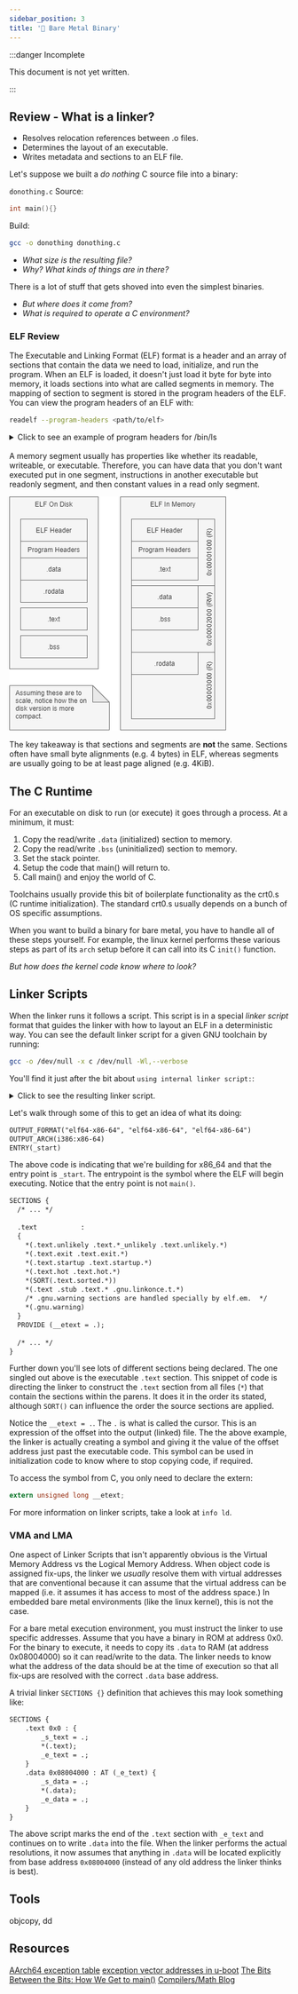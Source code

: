 ```yaml
---
sidebar_position: 3
title: '🔗 Bare Metal Binary'
---
```


:::danger Incomplete

This document is not yet written.

:::

## Review - What is a linker?

- Resolves relocation references between .o files.
- Determines the layout of an executable.
- Writes metadata and sections to an ELF file.

Let's suppose we built a _do nothing_ C source file into a binary:

`donothing.c` Source:

```c
int main(){}
```

Build:

```sh
gcc -o donothing donothing.c
```

- _What size is the resulting file?_
- _Why? What kinds of things are in there?_

There is a lot of stuff that gets shoved into even the simplest binaries.

- _But where does it come from?_
- _What is required to operate a C environment?_

### ELF Review

The Executable and Linking Format (ELF) format is a header and an array of sections that contain the data we need to load, initialize, and run the program. When an ELF is loaded, it doesn't just load it byte for byte into memory, it loads sections into what are called segments in memory. The mapping of section to segment is stored in the program headers of the ELF. You can view the program headers of an ELF with:

```sh
readelf --program-headers <path/to/elf>
```

<details>
<summary>Click to see an example of program headers for /bin/ls</summary>

```text
Elf file type is DYN (Shared object file)
Entry point 0x67d0
There are 13 program headers, starting at offset 64

Program Headers:
  Type           Offset             VirtAddr           PhysAddr
                 FileSiz            MemSiz              Flags  Align
  PHDR           0x0000000000000040 0x0000000000000040 0x0000000000000040
                 0x00000000000002d8 0x00000000000002d8  R      0x8
  INTERP         0x0000000000000318 0x0000000000000318 0x0000000000000318
                 0x000000000000001c 0x000000000000001c  R      0x1
      [Requesting program interpreter: /lib64/ld-linux-x86-64.so.2]
  LOAD           0x0000000000000000 0x0000000000000000 0x0000000000000000
                 0x00000000000036a8 0x00000000000036a8  R      0x1000
  LOAD           0x0000000000004000 0x0000000000004000 0x0000000000004000
                 0x0000000000013581 0x0000000000013581  R E    0x1000
  LOAD           0x0000000000018000 0x0000000000018000 0x0000000000018000
                 0x0000000000008b50 0x0000000000008b50  R      0x1000
  LOAD           0x0000000000021010 0x0000000000022010 0x0000000000022010
                 0x0000000000001258 0x0000000000002548  RW     0x1000
  DYNAMIC        0x0000000000021a58 0x0000000000022a58 0x0000000000022a58
                 0x0000000000000200 0x0000000000000200  RW     0x8
  NOTE           0x0000000000000338 0x0000000000000338 0x0000000000000338
                 0x0000000000000020 0x0000000000000020  R      0x8
  NOTE           0x0000000000000358 0x0000000000000358 0x0000000000000358
                 0x0000000000000044 0x0000000000000044  R      0x4
  GNU_PROPERTY   0x0000000000000338 0x0000000000000338 0x0000000000000338
                 0x0000000000000020 0x0000000000000020  R      0x8
  GNU_EH_FRAME   0x000000000001d24c 0x000000000001d24c 0x000000000001d24c
                 0x000000000000092c 0x000000000000092c  R      0x4
  GNU_STACK      0x0000000000000000 0x0000000000000000 0x0000000000000000
                 0x0000000000000000 0x0000000000000000  RW     0x10
  GNU_RELRO      0x0000000000021010 0x0000000000022010 0x0000000000022010
                 0x0000000000000ff0 0x0000000000000ff0  R      0x1

 Section to Segment mapping:
  Segment Sections...
   00
   01     .interp
   02     .interp .note.gnu.property .note.gnu.build-id .note.ABI-tag .gnu.hash .dynsym .dynstr .gnu.version .gnu.version_r .rela.dyn .rela.plt
   03     .init .plt .plt.got .plt.sec .text .fini
   04     .rodata .eh_frame_hdr .eh_frame
   05     .init_array .fini_array .data.rel.ro .dynamic .got .data .bss
   06     .dynamic
   07     .note.gnu.property
   08     .note.gnu.build-id .note.ABI-tag
   09     .note.gnu.property
   10     .eh_frame_hdr
   11
   12     .init_array .fini_array .data.rel.ro .dynamic .got
```

</details>
<br />
A memory segment usually has properties like whether its readable, writeable, or executable. Therefore, you can have data that you don't want executed put in one segment, instructions in another executable but readonly segment, and then constant values in a read only segment.

![segments vs sections](./BareMetalBinary/sections-segments.png)

The key takeaway is that sections and segments are **not** the same. Sections often have small byte alignments (e.g. 4 bytes) in ELF, whereas segments are usually going to be at least page aligned (e.g. 4KiB).

## The C Runtime

For an executable on disk to run (or execute) it goes through a process. At a minimum, it must:

1. Copy the read/write `.data` (initialized) section to memory.
2. Copy the read/write `.bss` (uninitialized) section to memory.
3. Set the stack pointer.
4. Setup the code that main() will return to.
5. Call main() and enjoy the world of C.

Toolchains usually provide this bit of boilerplate functionality as the crt0.s (C runtime initialization). The standard crt0.s usually depends on a bunch of OS specific assumptions.

When you want to build a binary for bare metal, you have to handle all of these steps yourself. For example, the linux kernel performs these various steps as part of its `arch` setup before it can call into its C `init()` function.

_But how does the kernel code know where to look?_

<!-- TODO: Do the lab to write code to initialize C land (i.e. stack, main return, call main.). -->

## Linker Scripts

When the linker runs it follows a script. This script is in a special _linker script_ format that guides the linker with how to layout an ELF in a deterministic way. You can see the default linker script for a given GNU toolchain by running:

```sh
gcc -o /dev/null -x c /dev/null -Wl,--verbose
```

You'll find it just after the bit about `using internal linker script:`:

<details>
<summary>Click to see the resulting linker script.</summary>

```lds
==================================================
/* Script for -pie -z combreloc -z separate-code -z relro -z now */
/* Copyright (C) 2014-2020 Free Software Foundation, Inc.
   Copying and distribution of this script, with or without modification,
   are permitted in any medium without royalty provided the copyright
   notice and this notice are preserved.  */
OUTPUT_FORMAT("elf64-x86-64", "elf64-x86-64",
              "elf64-x86-64")
OUTPUT_ARCH(i386:x86-64)
ENTRY(_start)
SEARCH_DIR("=/usr/local/lib/x86_64-linux-gnu"); SEARCH_DIR("=/lib/x86_64-linux-gnu"); SEARCH_DIR("=/usr/lib/x86_64-linux-gnu"); SEARCH_DIR("=/usr/lib/x86_64-linux-gnu64"); SEARCH_DIR("=/usr/local/lib64"); SEARCH_DIR("=/lib64"); SEARCH_DIR("=/usr/lib64"); SEARCH_DIR("=/usr/local/lib"); SEARCH_DIR("=/lib"); SEARCH_DIR("=/usr/lib"); SEARCH_DIR("=/usr/x86_64-linux-gnu/lib64"); SEARCH_DIR("=/usr/x86_64-linux-gnu/lib");
SECTIONS
{
  PROVIDE (__executable_start = SEGMENT_START("text-segment", 0)); . = SEGMENT_START("text-segment", 0) + SIZEOF_HEADERS;
  .interp         : { *(.interp) }
  .note.gnu.build-id  : { *(.note.gnu.build-id) }
  .hash           : { *(.hash) }
  .gnu.hash       : { *(.gnu.hash) }
  .dynsym         : { *(.dynsym) }
  .dynstr         : { *(.dynstr) }
  .gnu.version    : { *(.gnu.version) }
  .gnu.version_d  : { *(.gnu.version_d) }
  .gnu.version_r  : { *(.gnu.version_r) }
  .rela.dyn       :
    {
      *(.rela.init)
      *(.rela.text .rela.text.* .rela.gnu.linkonce.t.*)
      *(.rela.fini)
      *(.rela.rodata .rela.rodata.* .rela.gnu.linkonce.r.*)
      *(.rela.data .rela.data.* .rela.gnu.linkonce.d.*)
      *(.rela.tdata .rela.tdata.* .rela.gnu.linkonce.td.*)
      *(.rela.tbss .rela.tbss.* .rela.gnu.linkonce.tb.*)
      *(.rela.ctors)
      *(.rela.dtors)
      *(.rela.got)
      *(.rela.bss .rela.bss.* .rela.gnu.linkonce.b.*)
      *(.rela.ldata .rela.ldata.* .rela.gnu.linkonce.l.*)
      *(.rela.lbss .rela.lbss.* .rela.gnu.linkonce.lb.*)
      *(.rela.lrodata .rela.lrodata.* .rela.gnu.linkonce.lr.*)
      *(.rela.ifunc)
    }
  .rela.plt       :
    {
      *(.rela.plt)
      *(.rela.iplt)
    }
  . = ALIGN(CONSTANT (MAXPAGESIZE));
  .init           :
  {
    KEEP (*(SORT_NONE(.init)))
  }
  .plt            : { *(.plt) *(.iplt) }
.plt.got        : { *(.plt.got) }
.plt.sec        : { *(.plt.sec) }
  .text           :
  {
    *(.text.unlikely .text.*_unlikely .text.unlikely.*)
    *(.text.exit .text.exit.*)
    *(.text.startup .text.startup.*)
    *(.text.hot .text.hot.*)
    *(SORT(.text.sorted.*))
    *(.text .stub .text.* .gnu.linkonce.t.*)
    /* .gnu.warning sections are handled specially by elf.em.  */
    *(.gnu.warning)
  }
  .fini           :
  {
    KEEP (*(SORT_NONE(.fini)))
  }
  PROVIDE (__etext = .);
  PROVIDE (_etext = .);
  PROVIDE (etext = .);
  . = ALIGN(CONSTANT (MAXPAGESIZE));
  /* Adjust the address for the rodata segment.  We want to adjust up to
     the same address within the page on the next page up.  */
  . = SEGMENT_START("rodata-segment", ALIGN(CONSTANT (MAXPAGESIZE)) + (. & (CONSTANT (MAXPAGESIZE) - 1)));
  .rodata         : { *(.rodata .rodata.* .gnu.linkonce.r.*) }
  .rodata1        : { *(.rodata1) }
  .eh_frame_hdr   : { *(.eh_frame_hdr) *(.eh_frame_entry .eh_frame_entry.*) }
  .eh_frame       : ONLY_IF_RO { KEEP (*(.eh_frame)) *(.eh_frame.*) }
  .gcc_except_table   : ONLY_IF_RO { *(.gcc_except_table .gcc_except_table.*) }
  .gnu_extab   : ONLY_IF_RO { *(.gnu_extab*) }
  /* These sections are generated by the Sun/Oracle C++ compiler.  */
  .exception_ranges   : ONLY_IF_RO { *(.exception_ranges*) }
  /* Adjust the address for the data segment.  We want to adjust up to
     the same address within the page on the next page up.  */
  . = DATA_SEGMENT_ALIGN (CONSTANT (MAXPAGESIZE), CONSTANT (COMMONPAGESIZE));
  /* Exception handling  */
  .eh_frame       : ONLY_IF_RW { KEEP (*(.eh_frame)) *(.eh_frame.*) }
  .gnu_extab      : ONLY_IF_RW { *(.gnu_extab) }
  .gcc_except_table   : ONLY_IF_RW { *(.gcc_except_table .gcc_except_table.*) }
  .exception_ranges   : ONLY_IF_RW { *(.exception_ranges*) }
  /* Thread Local Storage sections  */
  .tdata          :
   {
     PROVIDE_HIDDEN (__tdata_start = .);
     *(.tdata .tdata.* .gnu.linkonce.td.*)
   }
  .tbss           : { *(.tbss .tbss.* .gnu.linkonce.tb.*) *(.tcommon) }
  .preinit_array    :
  {
    PROVIDE_HIDDEN (__preinit_array_start = .);
    KEEP (*(.preinit_array))
    PROVIDE_HIDDEN (__preinit_array_end = .);
  }
  .init_array    :
  {
    PROVIDE_HIDDEN (__init_array_start = .);
    KEEP (*(SORT_BY_INIT_PRIORITY(.init_array.*) SORT_BY_INIT_PRIORITY(.ctors.*)))
    KEEP (*(.init_array EXCLUDE_FILE (*crtbegin.o *crtbegin?.o *crtend.o *crtend?.o ) .ctors))
    PROVIDE_HIDDEN (__init_array_end = .);
  }
  .fini_array    :
  {
    PROVIDE_HIDDEN (__fini_array_start = .);
    KEEP (*(SORT_BY_INIT_PRIORITY(.fini_array.*) SORT_BY_INIT_PRIORITY(.dtors.*)))
    KEEP (*(.fini_array EXCLUDE_FILE (*crtbegin.o *crtbegin?.o *crtend.o *crtend?.o ) .dtors))
    PROVIDE_HIDDEN (__fini_array_end = .);
  }
  .ctors          :
  {
    /* gcc uses crtbegin.o to find the start of
       the constructors, so we make sure it is
       first.  Because this is a wildcard, it
       doesn't matter if the user does not
       actually link against crtbegin.o; the
       linker won't look for a file to match a
       wildcard.  The wildcard also means that it
       doesn't matter which directory crtbegin.o
       is in.  */
    KEEP (*crtbegin.o(.ctors))
    KEEP (*crtbegin?.o(.ctors))
    /* We don't want to include the .ctor section from
       the crtend.o file until after the sorted ctors.
       The .ctor section from the crtend file contains the
       end of ctors marker and it must be last */
    KEEP (*(EXCLUDE_FILE (*crtend.o *crtend?.o ) .ctors))
    KEEP (*(SORT(.ctors.*)))
    KEEP (*(.ctors))
  }
  .dtors          :
  {
    KEEP (*crtbegin.o(.dtors))
    KEEP (*crtbegin?.o(.dtors))
    KEEP (*(EXCLUDE_FILE (*crtend.o *crtend?.o ) .dtors))
    KEEP (*(SORT(.dtors.*)))
    KEEP (*(.dtors))
  }
  .jcr            : { KEEP (*(.jcr)) }
  .data.rel.ro : { *(.data.rel.ro.local* .gnu.linkonce.d.rel.ro.local.*) *(.data.rel.ro .data.rel.ro.* .gnu.linkonce.d.rel.ro.*) }
  .dynamic        : { *(.dynamic) }
  .got            : { *(.got.plt) *(.igot.plt) *(.got) *(.igot) }
  . = DATA_SEGMENT_RELRO_END (0, .);
  .data           :
  {
    *(.data .data.* .gnu.linkonce.d.*)
    SORT(CONSTRUCTORS)
  }
  .data1          : { *(.data1) }
  _edata = .; PROVIDE (edata = .);
  . = .;
  __bss_start = .;
  .bss            :
  {
   *(.dynbss)
   *(.bss .bss.* .gnu.linkonce.b.*)
   *(COMMON)
   /* Align here to ensure that the .bss section occupies space up to
      _end.  Align after .bss to ensure correct alignment even if the
      .bss section disappears because there are no input sections.
      FIXME: Why do we need it? When there is no .bss section, we do not
      pad the .data section.  */
   . = ALIGN(. != 0 ? 64 / 8 : 1);
  }
  .lbss   :
  {
    *(.dynlbss)
    *(.lbss .lbss.* .gnu.linkonce.lb.*)
    *(LARGE_COMMON)
  }
  . = ALIGN(64 / 8);
  . = SEGMENT_START("ldata-segment", .);
  .lrodata   ALIGN(CONSTANT (MAXPAGESIZE)) + (. & (CONSTANT (MAXPAGESIZE) - 1)) :
  {
    *(.lrodata .lrodata.* .gnu.linkonce.lr.*)
  }
  .ldata   ALIGN(CONSTANT (MAXPAGESIZE)) + (. & (CONSTANT (MAXPAGESIZE) - 1)) :
  {
    *(.ldata .ldata.* .gnu.linkonce.l.*)
    . = ALIGN(. != 0 ? 64 / 8 : 1);
  }
  . = ALIGN(64 / 8);
  _end = .; PROVIDE (end = .);
  . = DATA_SEGMENT_END (.);
  /* Stabs debugging sections.  */
  .stab          0 : { *(.stab) }
  .stabstr       0 : { *(.stabstr) }
  .stab.excl     0 : { *(.stab.excl) }
  .stab.exclstr  0 : { *(.stab.exclstr) }
  .stab.index    0 : { *(.stab.index) }
  .stab.indexstr 0 : { *(.stab.indexstr) }
  .comment       0 : { *(.comment) }
  .gnu.build.attributes : { *(.gnu.build.attributes .gnu.build.attributes.*) }
  /* DWARF debug sections.
     Symbols in the DWARF debugging sections are relative to the beginning
     of the section so we begin them at 0.  */
  /* DWARF 1 */
  .debug          0 : { *(.debug) }
  .line           0 : { *(.line) }
  /* GNU DWARF 1 extensions */
  .debug_srcinfo  0 : { *(.debug_srcinfo) }
  .debug_sfnames  0 : { *(.debug_sfnames) }
  /* DWARF 1.1 and DWARF 2 */
  .debug_aranges  0 : { *(.debug_aranges) }
  .debug_pubnames 0 : { *(.debug_pubnames) }
  /* DWARF 2 */
  .debug_info     0 : { *(.debug_info .gnu.linkonce.wi.*) }
  .debug_abbrev   0 : { *(.debug_abbrev) }
  .debug_line     0 : { *(.debug_line .debug_line.* .debug_line_end) }
  .debug_frame    0 : { *(.debug_frame) }
  .debug_str      0 : { *(.debug_str) }
  .debug_loc      0 : { *(.debug_loc) }
  .debug_macinfo  0 : { *(.debug_macinfo) }
  /* SGI/MIPS DWARF 2 extensions */
  .debug_weaknames 0 : { *(.debug_weaknames) }
  .debug_funcnames 0 : { *(.debug_funcnames) }
  .debug_typenames 0 : { *(.debug_typenames) }
  .debug_varnames  0 : { *(.debug_varnames) }
  /* DWARF 3 */
  .debug_pubtypes 0 : { *(.debug_pubtypes) }
  .debug_ranges   0 : { *(.debug_ranges) }
  /* DWARF Extension.  */
  .debug_macro    0 : { *(.debug_macro) }
  .debug_addr     0 : { *(.debug_addr) }
  .gnu.attributes 0 : { KEEP (*(.gnu.attributes)) }
  /DISCARD/ : { *(.note.GNU-stack) *(.gnu_debuglink) *(.gnu.lto_*) }
}
```

</details>

Let's walk through some of this to get an idea of what its doing:

```lds
OUTPUT_FORMAT("elf64-x86-64", "elf64-x86-64", "elf64-x86-64")
OUTPUT_ARCH(i386:x86-64)
ENTRY(_start)
```

The above code is indicating that we're building for x86_64 and that the entry point is `_start`. The entrypoint is the symbol where the ELF will begin executing. Notice that the entry point is not `main()`.

```lds
SECTIONS {
  /* ... */

  .text           :
  {
    *(.text.unlikely .text.*_unlikely .text.unlikely.*)
    *(.text.exit .text.exit.*)
    *(.text.startup .text.startup.*)
    *(.text.hot .text.hot.*)
    *(SORT(.text.sorted.*))
    *(.text .stub .text.* .gnu.linkonce.t.*)
    /* .gnu.warning sections are handled specially by elf.em.  */
    *(.gnu.warning)
  }
  PROVIDE (__etext = .);

  /* ... */
}
```

Further down you'll see lots of different sections being declared. The one singled out above is the executable `.text` section. This snippet of code is directing the linker to construct the `.text` section from all files (`*`) that contain the sections within the parens. It does it in the order its stated, although `SORT()` can influence the order the source sections are applied.

Notice the `__etext = .`. The `.` is what is called the cursor. This is an expression of the offset into the output (linked) file. The the above example, the linker is actually creating a symbol and giving it the value of the offset address just past the executable code. This symbol can be used in initialization code to know where to stop copying code, if required.

To access the symbol from C, you only need to declare the extern:

```c
extern unsigned long __etext;
```

For more information on linker scripts, take a look at `info ld`.

<!-- TODO: Show the kernel linker scripts. -->

### VMA and LMA

One aspect of Linker Scripts that isn't apparently obvious is the Virtual Memory Address vs the Logical Memory Address. When object code is assigned fix-ups, the linker we _usually_ resolve them with virtual addresses that are conventional because it can assume that the virtual address can be mapped (i.e. it assumes it has access to most of the address space.) In embedded bare metal environments (like the linux kernel), this is not the case.

For a bare metal execution environment, you must instruct the linker to use specific addresses. Assume that you have a binary in ROM at address 0x0. For the binary to execute, it needs to copy its `.data` to RAM (at address 0x08004000) so it can read/write to the data. The linker needs to know what the address of the data should be at the time of execution so that all fix-ups are resolved with the correct `.data` base address.

A trivial linker `SECTIONS {}` definition that achieves this may look something like:

```lds
SECTIONS {
    .text 0x0 : {
        _s_text = .;
        *(.text);
        _e_text = .;
    }
    .data 0x08004000 : AT (_e_text) {
        _s_data = .;
        *(.data);
        _e_data = .;
    }
}
```

The above script marks the end of the `.text` section with `_e_text` and continues on to write `.data` into the file. When the linker performs the actual resolutions, it now assumes that anything in `.data` will be located explicitly from base address `0x08004000` (instead of any old address the linker thinks is best).

<!-- TODO: Show the animation. -->

<!-- TODO: Do the lab to move data from ROM to RAM -->

<!-- ## Objectives To Describe

Build a bare metal binary with C.

Bootstrap Code:

- Usually named crt.s or CStartup.s
- Defines: ARM interrupt vectors, low level init, IRQ/FIQ handling

## Notes:

PLT - procedural linkage table

different relocation types from arch to arch

Linker scripts influence global variable initialization.

Linux is lazy about looking up symbols. PLT patches global lookup on first call

LD_BIND_NOW=1 and `-Wl,-znow` / ldd and LD_DEBUG=all / LD_PRELOAD

LTO takes intermediate representation from compiler, lays out the output, passes back to compiler for futher optimization and compilation.

-->

## Tools

objcopy, dd

## Resources

[AArch64 exception table](https://developer.arm.com/documentation/den0024/a/CHDEEDDC)
[exception vector addresses in u-boot](https://stackoverflow.com/questions/36933343/exception-vector-addresses-in-u-boot)
[The Bits Between the Bits: How We Get to main()](https://www.youtube.com/watch?v=dOfucXtyEsU)
[Compilers/Math Blog](https://hubicka.blogspot.com/)
